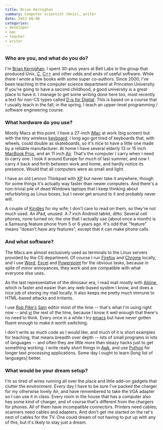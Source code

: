```yaml
---
title: Brian Kernighan
summary: Computer scientist (Unix), writer
date: 2013-06-06
categories:
- developer
- mac
- teacher
- writer
---
```


### Who are you, and what do you do?

I'm [Brian Kernighan](https://en.wikipedia.org/wiki/Brian_Kernighan "Brian's Wikipedia entry."). I spent 30-plus years at Bell Labs in the group that produced Unix, [C][], [C++][c-plusplus] and other odds and ends of useful software. While there I wrote a few books with some super co-authors. Since 2000, I've been teaching in the computer science department at Princeton University. If you're going to have a second childhood, a good university is a great place to have it. I manage to get some writing done here too, most recently a text for non-CS types called [D is for Digital](http://www.amazon.com/Digital-well-informed-person-computers-communications/dp/1463733895/ "Brian's book, on Amazon."). This is based on a course that I usually teach in the fall; in the spring, I teach an upper-level programming / software engineering course.

### What hardware do you use?

Mostly Macs at this point. I have a 27-inch [iMac][] at work (big screen) but with the tiny wireless [keyboard][]; I long ago got tired of keyboards that, with wheels, could double as skateboards, so it's nice to have a little one made by a reliable manufacturer. At home I have several elderly 13 or 15 inch [MacBook Pros][macbook-pro], and an 11 inch [Air][macbook-air]. That's the computer I carry when I need to carry one. I took it around Europe for much of last summer, and now I carry it back and forth between work and home, and hardly notice its presence. Would that all computers were as small and light.

I have an old Lenovo Thinkpad with [XP][windows-xp] but never take it anywhere, though for some things it's actually way faster than newer computers. And there's a non-trivial pile of dead Windows laptops that I keep thinking about refurbishing as Linux boxes, but I never get around to it and probably never will.

A couple of [Kindles][kindle] for my wife; I don't care to read on them, so they're not much used. An iPad, unused. A 7 inch Android tablet, ditto. Several cell phones, none turned on; the one that I actually use (about once a month) is a Samsung feature phone from 5 or 6 years ago. It's odd that "feature" means "doesn't have any features", except that it can make phone calls.

### And what software?

The Macs are almost exclusively used as terminals to the Linux servers provided by the CS department. Of course I run [Firefox][] and [Chrome][] locally, and I use [Word][], [Excel][] and [Powerpoint][] for the obvious tasks, because in spite of minor annoyances, they work and are compatible with what everyone else uses.

As the last representative of the dinosaur era, I read mail mostly with [Alpine][], which is faster and easier than any web-based system I know, and does a nice job of storing my mail locally. It also keeps me pretty much immune to HTML-based attacks and irritants.

I use [Rob Pike's](http://rob.pike.usesthis.com/ "Rob Pike's interview on here.") [Sam][] editor most of the time -- that's what I'm using right now -- and [vi][] the rest of the time, because I know it well enough that there's no need to think. Every once in a while I try [emacs][] but have never gotten fluent enough to make it worth switching.

I don't write as much code as I would like, and much of it is short examples for teaching; that means breadth over depth -- lots of small programs in lots of languages -- and often they are little more than sleazy hacks just to get something working. I write really short things in [Awk][], and use [Python][] for longer text processing applications. Some day I ought to learn [long list of languages] better.

### What would be your dream setup?

I'm so tired of wires running all over the place and little add-on gadgets that clutter the environment. Every day I have to be sure I've packed the charger for my otherwise lovely Air, and have remembered to take the VGA adapter so I can use it in class. Every room in the house that has a computer also has some kind of charger, and of course that's different from the chargers for phones. All of them have incompatible connectors. Printers need cables; scanners need cables and adapters. And don't get me started on the rat's nest of cables for the TV. One could dream of not having to put up with any of this, but it's likely to stay just a dream.

[alpine]: http://web.archive.org/web/20190313001207/http://www.washington.edu/alpine/ "A terminal email client."
[awk]: https://en.wikipedia.org/wiki/AWK "Data formatting language/software."
[c-plusplus]: https://en.wikipedia.org/wiki/C%2B%2B "A compiled programming language."
[c]: https://en.wikipedia.org/wiki/C_(programming_language) "A compiled programming language."
[chrome]: https://www.google.com/intl/en/chrome/ "A WebKit-based browser, where each tab runs in its own thread."
[emacs]: http://www.gnu.org/software/emacs/ "A free open-source text editor."
[excel]: https://www.microsoft.com/en-us/microsoft-365/excel "A spreadsheet application."
[firefox]: https://www.mozilla.org/en-US/firefox/new/ "A cross-platform open-source web browser."
[imac]: https://www.apple.com/imac-24/ "An all-in-one computer."
[keyboard]: https://www.apple.com/us/shop/goto/mac/accessories "The keyboard."
[kindle]: http://web.archive.org/web/20230315012831/http://www.amazon.com/Kindle-Ereader-ebook-reader/dp/B007HCCNJU/ "A digital book reader."
[macbook-air]: https://www.apple.com/macbook-air/ "A very thin laptop."
[macbook-pro]: https://www.apple.com/macbook-pro/ "A laptop."
[powerpoint]: https://www.microsoft.com/en-us/microsoft-365/powerpoint "Presentation software."
[python]: https://www.python.org/ "An interpreted scripting language."
[sam]: https://en.wikipedia.org/wiki/Sam_(program) "A multi-file text editor."
[vi]: https://en.wikipedia.org/wiki/Vi "A command-line text editor."
[windows-xp]: https://en.wikipedia.org/wiki/Windows_XP "An operating system for x86 computers."
[word]: https://www.microsoft.com/en-us/microsoft-365/word "A document editor."
